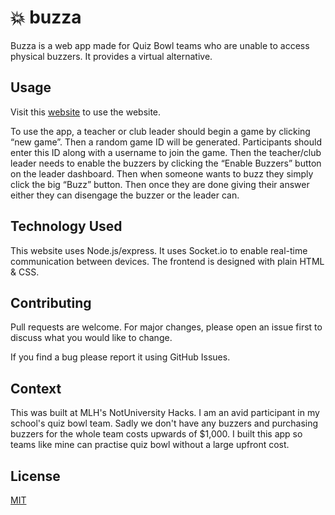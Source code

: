 # 💥 buzza

Buzza is a web app made for Quiz Bowl teams who are unable to access physical buzzers. It provides a virtual alternative.

## Usage

Visit this [website](https://buzza.sampoder.com/) to use the website.

To use the app, a teacher or club leader should begin a game by clicking “new game”. Then a random game ID will be generated. Participants should enter this ID along with a username to join the game. Then the teacher/club leader needs to enable the buzzers by clicking the “Enable Buzzers” button on the leader dashboard. Then when someone wants to buzz they simply click the big “Buzz” button. Then once they are done giving their answer either they can disengage the buzzer or the leader can.

## Technology Used

This website uses Node.js/express. It uses Socket.io to enable real-time communication between devices. The frontend is designed with plain HTML & CSS.

## Contributing
Pull requests are welcome. For major changes, please open an issue first to discuss what you would like to change.

If you find a bug please report it using GitHub Issues.

## Context

This was built at MLH's NotUniversity Hacks. I am an avid participant in my school's quiz bowl team. Sadly we don't have any buzzers and purchasing buzzers for the whole team costs upwards of $1,000. I built this app so teams like mine can practise quiz bowl without a large upfront cost.

## License
[MIT](https://choosealicense.com/licenses/mit/)

